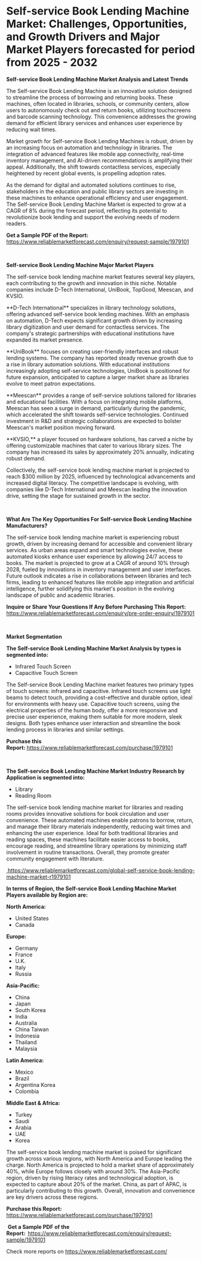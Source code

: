 <p><h1>Self-service Book Lending Machine Market: Challenges, Opportunities, and Growth Drivers and Major Market Players forecasted for period from 2025 - 2032</h1></p><p><strong>Self-service Book Lending Machine Market Analysis and Latest Trends</strong></p>
<p><p>The Self-service Book Lending Machine is an innovative solution designed to streamline the process of borrowing and returning books. These machines, often located in libraries, schools, or community centers, allow users to autonomously check out and return books, utilizing touchscreens and barcode scanning technology. This convenience addresses the growing demand for efficient library services and enhances user experience by reducing wait times.</p><p>Market growth for Self-service Book Lending Machines is robust, driven by an increasing focus on automation and technology in libraries. The integration of advanced features like mobile app connectivity, real-time inventory management, and AI-driven recommendations is amplifying their appeal. Additionally, the shift towards contactless services, especially heightened by recent global events, is propelling adoption rates. </p><p>As the demand for digital and automated solutions continues to rise, stakeholders in the education and public library sectors are investing in these machines to enhance operational efficiency and user engagement. The Self-service Book Lending Machine Market is expected to grow at a CAGR of 8% during the forecast period, reflecting its potential to revolutionize book lending and support the evolving needs of modern readers.</p></p>
<p><strong>Get a Sample PDF of the Report:&nbsp;</strong> <a href="https://www.reliablemarketforecast.com/enquiry/request-sample/1979101?utm_campaign=1890&utm_medium=2&utm_source=Github&utm_content=ia&utm_term=15012025&utm_id=self-service-book-lending-machine">https://www.reliablemarketforecast.com/enquiry/request-sample/1979101</a></p>
<p>&nbsp;</p>
<p><strong>Self-service Book Lending Machine Major Market Players</strong></p>
<p><p>The self-service book lending machine market features several key players, each contributing to the growth and innovation in this niche. Notable companies include D-Tech International, UniBook, TopGood, Meescan, and KVSIO.</p><p>**D-Tech International** specializes in library technology solutions, offering advanced self-service book lending machines. With an emphasis on automation, D-Tech expects significant growth driven by increasing library digitization and user demand for contactless services. The company's strategic partnerships with educational institutions have expanded its market presence.</p><p>**UniBook** focuses on creating user-friendly interfaces and robust lending systems. The company has reported steady revenue growth due to a rise in library automation solutions. With educational institutions increasingly adopting self-service technologies, UniBook is positioned for future expansion, anticipated to capture a larger market share as libraries evolve to meet patron expectations.</p><p>**Meescan** provides a range of self-service solutions tailored for libraries and educational facilities. With a focus on integrating mobile platforms, Meescan has seen a surge in demand, particularly during the pandemic, which accelerated the shift towards self-service technologies. Continued investment in R&D and strategic collaborations are expected to bolster Meescan's market position moving forward.</p><p>**KVSIO,** a player focused on hardware solutions, has carved a niche by offering customizable machines that cater to various library sizes. The company has increased its sales by approximately 20% annually, indicating robust demand.</p><p>Collectively, the self-service book lending machine market is projected to reach $300 million by 2025, influenced by technological advancements and increased digital literacy. The competitive landscape is evolving, with companies like D-Tech International and Meescan leading the innovation drive, setting the stage for sustained growth in the sector.</p></p>
<p>&nbsp;</p>
<p><strong>What Are The Key Opportunities For Self-service Book Lending Machine Manufacturers?</strong></p>
<p><p>The self-service book lending machine market is experiencing robust growth, driven by increasing demand for accessible and convenient library services. As urban areas expand and smart technologies evolve, these automated kiosks enhance user experience by allowing 24/7 access to books. The market is projected to grow at a CAGR of around 10% through 2028, fueled by innovations in inventory management and user interfaces. Future outlook indicates a rise in collaborations between libraries and tech firms, leading to enhanced features like mobile app integration and artificial intelligence, further solidifying this market's position in the evolving landscape of public and academic libraries.</p></p>
<p><strong>Inquire or Share Your Questions If Any Before Purchasing This Report:</strong> <a href="https://www.reliablemarketforecast.com/enquiry/pre-order-enquiry/1979101?utm_campaign=1890&utm_medium=2&utm_source=Github&utm_content=ia&utm_term=15012025&utm_id=self-service-book-lending-machine">https://www.reliablemarketforecast.com/enquiry/pre-order-enquiry/1979101</a></p>
<p>&nbsp;</p>
<p><strong>Market Segmentation</strong></p>
<p><strong>The Self-service Book Lending Machine Market Analysis by types is segmented into:</strong></p>
<p><ul><li>Infrared Touch Screen</li><li>Capacitive Touch Screen</li></ul></p>
<p><p>The Self-service Book Lending Machine market features two primary types of touch screens: infrared and capacitive. Infrared touch screens use light beams to detect touch, providing a cost-effective and durable option, ideal for environments with heavy use. Capacitive touch screens, using the electrical properties of the human body, offer a more responsive and precise user experience, making them suitable for more modern, sleek designs. Both types enhance user interaction and streamline the book lending process in libraries and similar settings.</p></p>
<p><strong>Purchase this Report:&nbsp;</strong><a href="https://www.reliablemarketforecast.com/purchase/1979101?utm_campaign=1890&utm_medium=2&utm_source=Github&utm_content=ia&utm_term=15012025&utm_id=self-service-book-lending-machine">https://www.reliablemarketforecast.com/purchase/1979101</a></p>
<p>&nbsp;</p>
<p><strong>The Self-service Book Lending Machine Market Industry Research by Application is segmented into:</strong></p>
<p><ul><li>Library</li><li>Reading Room</li></ul></p>
<p><p>The self-service book lending machine market for libraries and reading rooms provides innovative solutions for book circulation and user convenience. These automated machines enable patrons to borrow, return, and manage their library materials independently, reducing wait times and enhancing the user experience. Ideal for both traditional libraries and reading spaces, these machines facilitate easier access to books, encourage reading, and streamline library operations by minimizing staff involvement in routine transactions. Overall, they promote greater community engagement with literature.</p></p>
<p><a href="https://www.reliablemarketforecast.com/global-self-service-book-lending-machine-market-r1979101?utm_campaign=1890&utm_medium=2&utm_source=Github&utm_content=ia&utm_term=15012025&utm_id=self-service-book-lending-machine">&nbsp;https://www.reliablemarketforecast.com/global-self-service-book-lending-machine-market-r1979101</a></p>
<p><strong>In terms of Region, the Self-service Book Lending Machine Market Players available by Region are:</strong></p>
<p>
    <p> <strong> North America: </strong>
        <ul>
            <li>United States</li>
            <li>Canada</li>
        </ul>
        </p> 
    <p> <strong> Europe: </strong>
        <ul>
            <li>Germany</li>
            <li>France</li>
            <li>U.K.</li>
            <li>Italy</li>
            <li>Russia</li>
        </ul>
        </p> 
    <p> <strong> Asia-Pacific: </strong>
        <ul>
            <li>China</li>
            <li>Japan</li>
            <li>South Korea</li>
            <li>India</li>
            <li>Australia</li>
            <li>China Taiwan</li>
            <li>Indonesia</li>
            <li>Thailand</li>
            <li>Malaysia</li>
        </ul>
        </p> 
    <p> <strong> Latin America: </strong>
        <ul>
            <li>Mexico</li>
            <li>Brazil</li>
            <li>Argentina Korea</li>
            <li>Colombia</li>
        </ul>
        </p> 
    <p> <strong> Middle East & Africa: </strong>
        <ul>
            <li>Turkey</li>
            <li>Saudi</li>
            <li>Arabia</li>
            <li>UAE</li>
            <li>Korea</li>
        </ul>
    </p>
    </p>
<p><p>The self-service book lending machine market is poised for significant growth across various regions, with North America and Europe leading the charge. North America is projected to hold a market share of approximately 40%, while Europe follows closely with around 30%. The Asia-Pacific region, driven by rising literacy rates and technological adoption, is expected to capture about 20% of the market. China, as part of APAC, is particularly contributing to this growth. Overall, innovation and convenience are key drivers across these regions.</p></p>
<p><strong>Purchase this Report: </strong><a href="https://www.reliablemarketforecast.com/purchase/1979101?utm_campaign=1890&utm_medium=2&utm_source=Github&utm_content=ia&utm_term=15012025&utm_id=self-service-book-lending-machine">https://www.reliablemarketforecast.com/purchase/1979101</a></p>
<p>&nbsp;<strong>Get a Sample PDF of the Report:&nbsp;&nbsp;</strong><a href="https://www.reliablemarketforecast.com/enquiry/request-sample/1979101?utm_campaign=1890&utm_medium=2&utm_source=Github&utm_content=ia&utm_term=15012025&utm_id=self-service-book-lending-machine">https://www.reliablemarketforecast.com/enquiry/request-sample/1979101</a></p>
<p><strong></strong></p>
<p>Check more reports on <a href="https://www.reliablemarketforecast.com/?utm_campaign=1890&utm_medium=2&utm_source=Github&utm_content=ia&utm_term=15012025&utm_id=self-service-book-lending-machine">https://www.reliablemarketforecast.com/</a></p>